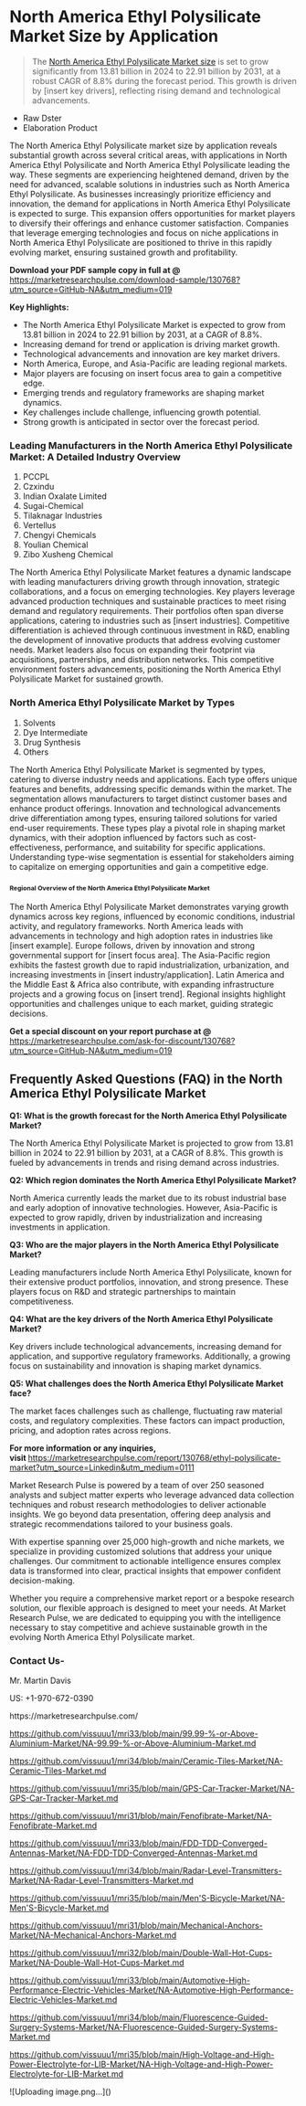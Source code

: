 <h1>North America Ethyl Polysilicate Market&nbsp;Size by Application</h1><blockquote><p>The <a href="https://marketresearchpulse.com/download-sample/130768?utm_source=GitHub-NA&amp;utm_medium=019">North America Ethyl Polysilicate Market size</a> is set to grow significantly from 13.81 billion in 2024 to 22.91 billion by 2031, at a robust CAGR of 8.8% during the forecast period. This growth is driven by [insert key drivers], reflecting rising demand and technological advancements.</p></blockquote><ul><li>Raw Dster<li> Elaboration Product</li></ul><p>The North America Ethyl Polysilicate market size by application reveals substantial growth across several critical areas, with applications in North America Ethyl Polysilicate and North America Ethyl Polysilicate leading the way. These segments are experiencing heightened demand, driven by the need for advanced, scalable solutions in industries such as North America Ethyl Polysilicate. As businesses increasingly prioritize efficiency and innovation, the demand for applications in North America Ethyl Polysilicate is expected to surge. This expansion offers opportunities for market players to diversify their offerings and enhance customer satisfaction. Companies that leverage emerging technologies and focus on niche applications in North America Ethyl Polysilicate are positioned to thrive in this rapidly evolving market, ensuring sustained growth and profitability.</p><p><strong>Download your PDF sample copy in full at @ </strong><a href="https://marketresearchpulse.com/download-sample/130768?utm_source=GitHub-NA&amp;utm_medium=019">https://marketresearchpulse.com/download-sample/130768?utm_source=GitHub-NA&amp;utm_medium=019</a></p><p><strong>Key Highlights: </strong></p><ul><li>The North America Ethyl Polysilicate Market is expected to grow from 13.81 billion in 2024 to 22.91 billion by 2031, at a CAGR of 8.8%.</li><li>Increasing demand for trend or application is driving market growth.</li><li>Technological advancements and innovation are key market drivers.</li><li>North America, Europe, and Asia-Pacific are leading regional markets.</li><li>Major players are focusing on insert focus area to gain a competitive edge.</li><li>Emerging trends and regulatory frameworks are shaping market dynamics.</li><li>Key challenges include challenge, influencing growth potential.</li><li>Strong growth is anticipated in sector over the forecast period.</li></ul><h3>Leading Manufacturers in the North America Ethyl Polysilicate Market: A Detailed Industry Overview</h3><ol><li>PCCPL</li><li>Czxindu</li><li>Indian Oxalate Limited</li><li>Sugai-Chemical</li><li>Tilaknagar Industries</li><li>Vertellus</li><li>Chengyi Chemicals</li><li>Youlian Chemical</li><li>Zibo Xusheng Chemical</li></ol><div class="flex max-w-full flex-col flex-grow"><div class="min-h-8 text-message flex w-full flex-col items-end gap-2 whitespace-normal break-words [.text-message+&amp;]:mt-5" dir="auto" data-message-author-role="assistant" data-message-id="fd8432e4-4910-450d-b182-61b7bfb0a01f" data-message-model-slug="gpt-4o"><div class="flex w-full flex-col gap-1 empty:hidden first:pt-[3px]"><div class="markdown prose w-full break-words dark:prose-invert light"><p>The North America Ethyl Polysilicate Market features a dynamic landscape with leading manufacturers driving growth through innovation, strategic collaborations, and a focus on emerging technologies. Key players leverage advanced production techniques and sustainable practices to meet rising demand and regulatory requirements. Their portfolios often span diverse applications, catering to industries such as [insert industries]. Competitive differentiation is achieved through continuous investment in R&amp;D, enabling the development of innovative products that address evolving customer needs. Market leaders also focus on expanding their footprint via acquisitions, partnerships, and distribution networks. This competitive environment fosters advancements, positioning the North America Ethyl Polysilicate Market for sustained growth.</p></div></div></div></div><h3>North America Ethyl Polysilicate Market by Types</h3><ol><li>Solvents<li> Dye Intermediate<li> Drug Synthesis<li> Others</li></ol><div class="flex max-w-full flex-col flex-grow"><div class="min-h-8 text-message flex w-full flex-col items-end gap-2 whitespace-normal break-words [.text-message+&amp;]:mt-5" dir="auto" data-message-author-role="assistant" data-message-id="084470be-0bb7-4664-bddf-5156b4f41249" data-message-model-slug="gpt-4o-mini"><div class="flex w-full flex-col gap-1 empty:hidden first:pt-[3px]"><div class="markdown prose w-full break-words dark:prose-invert light"><p>The North America Ethyl Polysilicate Market is segmented by types, catering to diverse industry needs and applications. Each type offers unique features and benefits, addressing specific demands within the market. The segmentation allows manufacturers to target distinct customer bases and enhance product offerings. Innovation and technological advancements drive differentiation among types, ensuring tailored solutions for varied end-user requirements. These types play a pivotal role in shaping market dynamics, with their adoption influenced by factors such as cost-effectiveness, performance, and suitability for specific applications. Understanding type-wise segmentation is essential for stakeholders aiming to capitalize on emerging opportunities and gain a competitive edge.</p></div></div></div></div><h3><span style="font-size: 11px;">Regional Overview of the North America Ethyl Polysilicate Market</span></h3><div class="flex max-w-full flex-col flex-grow"><div class="min-h-8 text-message flex w-full flex-col items-end gap-2 whitespace-normal break-words [.text-message+&amp;]:mt-5" dir="auto" data-message-author-role="assistant" data-message-id="e9038762-ce64-4e30-91c9-9bd413514231" data-message-model-slug="gpt-4o-mini"><div class="flex w-full flex-col gap-1 empty:hidden first:pt-[3px]"><div class="markdown prose w-full break-words dark:prose-invert light"><p>The North America Ethyl Polysilicate Market demonstrates varying growth dynamics across key regions, influenced by economic conditions, industrial activity, and regulatory frameworks. North America leads with advancements in technology and high adoption rates in industries like [insert example]. Europe follows, driven by innovation and strong governmental support for [insert focus area]. The Asia-Pacific region exhibits the fastest growth due to rapid industrialization, urbanization, and increasing investments in [insert industry/application]. Latin America and the Middle East &amp; Africa also contribute, with expanding infrastructure projects and a growing focus on [insert trend]. Regional insights highlight opportunities and challenges unique to each market, guiding strategic decisions.</p></div></div></div></div><p><strong>Get a special discount on your report purchase at @ </strong><a href="https://marketresearchpulse.com/ask-for-discount/130768?utm_source=GitHub-NA&amp;utm_medium=019">https://marketresearchpulse.com/ask-for-discount/130768?utm_source=GitHub-NA&amp;utm_medium=019</a></p><h2>Frequently Asked Questions (FAQ) in the North America Ethyl Polysilicate Market</h2><p><strong>Q1: What is the growth forecast for the North America Ethyl Polysilicate Market?</strong></p><p>The North America Ethyl Polysilicate Market is projected to grow from 13.81 billion in 2024 to 22.91 billion by 2031, at a CAGR of 8.8%. This growth is fueled by advancements in trends and rising demand across industries.</p><p><strong>Q2: Which region dominates the North America Ethyl Polysilicate Market?</strong></p><p>North America currently leads the market due to its robust industrial base and early adoption of innovative technologies. However, Asia-Pacific is expected to grow rapidly, driven by industrialization and increasing investments in application.</p><p><strong>Q3: Who are the major players in the North America Ethyl Polysilicate Market?</strong></p><p>Leading manufacturers include North America Ethyl Polysilicate, known for their extensive product portfolios, innovation, and strong presence. These players focus on R&amp;D and strategic partnerships to maintain competitiveness.</p><p><strong>Q4: What are the key drivers of the North America Ethyl Polysilicate Market?</strong></p><p>Key drivers include technological advancements, increasing demand for application, and supportive regulatory frameworks. Additionally, a growing focus on sustainability and innovation is shaping market dynamics.</p><p><strong>Q5: What challenges does the North America Ethyl Polysilicate Market face?</strong></p><p>The market faces challenges such as challenge, fluctuating raw material costs, and regulatory complexities. These factors can impact production, pricing, and adoption rates across regions.</p><p><strong>For more information or any inquiries, visit&nbsp;</strong><a href="https://marketresearchpulse.com/report/130768/ethyl-polysilicate-market?utm_source=Linkedin&utm_medium=0111">https://marketresearchpulse.com/report/130768/ethyl-polysilicate-market?utm_source=Linkedin&utm_medium=0111</a></p><p>Market Research Pulse is powered by a team of over 250 seasoned analysts and subject matter experts who leverage advanced data collection techniques and robust research methodologies to deliver actionable insights. We go beyond data presentation, offering deep analysis and strategic recommendations tailored to your business goals.</p><p>With expertise spanning over 25,000 high-growth and niche markets, we specialize in providing customized solutions that address your unique challenges. Our commitment to actionable intelligence ensures complex data is transformed into clear, practical insights that empower confident decision-making.</p><p>Whether you require a comprehensive market report or a bespoke research solution, our flexible approach is designed to meet your needs. At Market Research Pulse, we are dedicated to equipping you with the intelligence necessary to stay competitive and achieve sustainable growth in the evolving North America Ethyl Polysilicate market.</p><h3><strong>Contact Us-</strong></h3><p>Mr. Martin Davis</p><p>US: +1-970-672-0390</p><p>https://marketresearchpulse.com/</p><p><a href="https://github.com/vissuuu1/mri33/blob/main/99.99-%-or-Above-Aluminium-Market/NA-99.99-%-or-Above-Aluminium-Market.md">https://github.com/vissuuu1/mri33/blob/main/99.99-%-or-Above-Aluminium-Market/NA-99.99-%-or-Above-Aluminium-Market.md</a></p><p><a href="https://github.com/vissuuu1/mri34/blob/main/Ceramic-Tiles-Market/NA-Ceramic-Tiles-Market.md">https://github.com/vissuuu1/mri34/blob/main/Ceramic-Tiles-Market/NA-Ceramic-Tiles-Market.md</a></p><p><a href="https://github.com/vissuuu1/mri35/blob/main/GPS-Car-Tracker-Market/NA-GPS-Car-Tracker-Market.md">https://github.com/vissuuu1/mri35/blob/main/GPS-Car-Tracker-Market/NA-GPS-Car-Tracker-Market.md</a></p><p><a href="https://github.com/vissuuu1/mri31/blob/main/Fenofibrate-Market/NA-Fenofibrate-Market.md">https://github.com/vissuuu1/mri31/blob/main/Fenofibrate-Market/NA-Fenofibrate-Market.md</a></p><p><a href="https://github.com/vissuuu1/mri33/blob/main/FDD-TDD-Converged-Antennas-Market/NA-FDD-TDD-Converged-Antennas-Market.md">https://github.com/vissuuu1/mri33/blob/main/FDD-TDD-Converged-Antennas-Market/NA-FDD-TDD-Converged-Antennas-Market.md</a></p><p><a href="https://github.com/vissuuu1/mri34/blob/main/Radar-Level-Transmitters-Market/NA-Radar-Level-Transmitters-Market.md">https://github.com/vissuuu1/mri34/blob/main/Radar-Level-Transmitters-Market/NA-Radar-Level-Transmitters-Market.md</a></p><p><a href="https://github.com/vissuuu1/mri35/blob/main/Men'S-Bicycle-Market/NA-Men'S-Bicycle-Market.md">https://github.com/vissuuu1/mri35/blob/main/Men'S-Bicycle-Market/NA-Men'S-Bicycle-Market.md</a></p><p><a href="https://github.com/vissuuu1/mri31/blob/main/Mechanical-Anchors-Market/NA-Mechanical-Anchors-Market.md">https://github.com/vissuuu1/mri31/blob/main/Mechanical-Anchors-Market/NA-Mechanical-Anchors-Market.md</a></p><p><a href="https://github.com/vissuuu1/mri32/blob/main/Double-Wall-Hot-Cups-Market/NA-Double-Wall-Hot-Cups-Market.md">https://github.com/vissuuu1/mri32/blob/main/Double-Wall-Hot-Cups-Market/NA-Double-Wall-Hot-Cups-Market.md</a></p><p><a href="https://github.com/vissuuu1/mri33/blob/main/Automotive-High-Performance-Electric-Vehicles-Market/NA-Automotive-High-Performance-Electric-Vehicles-Market.md">https://github.com/vissuuu1/mri33/blob/main/Automotive-High-Performance-Electric-Vehicles-Market/NA-Automotive-High-Performance-Electric-Vehicles-Market.md</a></p><p><a href="https://github.com/vissuuu1/mri34/blob/main/Fluorescence-Guided-Surgery-Systems-Market/NA-Fluorescence-Guided-Surgery-Systems-Market.md">https://github.com/vissuuu1/mri34/blob/main/Fluorescence-Guided-Surgery-Systems-Market/NA-Fluorescence-Guided-Surgery-Systems-Market.md</a></p><p><a href="https://github.com/vissuuu1/mri35/blob/main/High-Voltage-and-High-Power-Electrolyte-for-LIB-Market/NA-High-Voltage-and-High-Power-Electrolyte-for-LIB-Market.md">https://github.com/vissuuu1/mri35/blob/main/High-Voltage-and-High-Power-Electrolyte-for-LIB-Market/NA-High-Voltage-and-High-Power-Electrolyte-for-LIB-Market.md</a></p>
![Uploading image.png…]()
